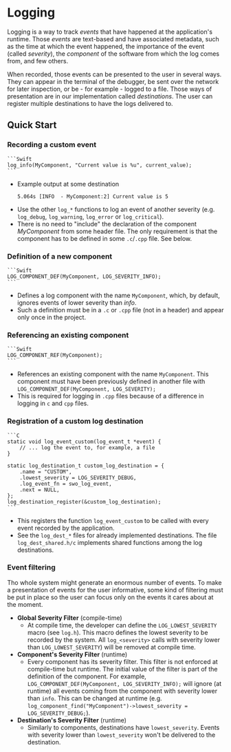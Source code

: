 # Logging

Logging is a way to track *events* that have happened at the application's runtime.
Those *events* are text-based and have associated metadata, such as the time at which the event happened, the importance of the event (called *severity*), the *component* of the software from which the log comes from, and few others.

When recorded, those events can be presented to the user in several ways. They can appear in the terminal of the debugger, be sent over the network for later inspection, or be - for example - logged to a file. Those ways of presentation are in our implementation called *destinations*. The user can register multiple destinations to have the logs delivered to.

## Quick Start

### Recording a custom event

    ```Swift
    log_info(MyComponent, "Current value is %u", current_value);
    ```

- Example output at some destination
    ```
    5.064s [INFO  - MyComponent:2] Current value is 5
    ```
- Use the other `log_*` functions to log an event of another severity (e.g. `log_debug`, `log_warning`, `log_error` or `log_critical`).
- There is no need to "include" the declaration of the component *MyComponent* from some header file. The only requirement is that the component has to be defined in some `.c`/`.cpp` file. See below.


### Definition of a new component
    ```Swift
    LOG_COMPONENT_DEF(MyComponent, LOG_SEVERITY_INFO);
    ```
- Defines a log component with the name `MyComponent`, which, by default, ignores events of lower severity than *info*.
- Such a definition must be in a `.c` or `.cpp` file (not in a header) and appear only once in the project.


### Referencing an existing component
    ```Swift
    LOG_COMPONENT_REF(MyComponent);
    ```
- References an existing component with the name `MyComponent`. This component must have been previously defined in another file with `LOG_COMPONENT_DEF(MyComponent, LOG_SEVERITY);`
- This is required for logging in `.cpp` files because of a difference in logging in `c` and `cpp` files.


### Registration of a custom log destination
    ```C
    static void log_event_custom(log_event_t *event) {
        // ... log the event to, for example, a file
    }

    static log_destination_t custom_log_destination = {
        .name = "CUSTOM",
        .lowest_severity = LOG_SEVERITY_DEBUG,
        .log_event_fn = swo_log_event,
        .next = NULL,
    };
    log_destination_register(&custom_log_destination);
    ```

- This registers the function `log_event_custom` to be called with every event recorded by the application.
- See the `log_dest_*` files for already implemented destinations. The file `log_dest_shared.h/c` implements shared functions among the log destinations.


### Event filtering
Tho whole system might generate an enormous number of events. To make a presentation of events for the user informative, some kind of filtering must be put in place so the user can focus only on the events it cares about at the moment.

- **Global Severity Filter** (compile-time)
    - At compile time, the developer can define the `LOG_LOWEST_SEVERITY` macro (see `log.h`). This macro defines the lowest severity to be recorded by the system. All `log_<severity>` calls with severity lower than `LOG_LOWEST_SEVERITY`) will be removed at compile time.
- **Component's Severity Filter** (runtime)
    - Every component has its severity filter. This filter is not enforced at compile-time but runtime. The initial value of the filter is part of the definition of the component. For example,
        `LOG_COMPONENT_DEF(MyComponent, LOG_SEVERITY_INFO);`
        will ignore (at runtime) all events coming from the component with severity lower than `info`. This can be changed at runtime (e.g. `log_component_find("MyComponent")->lowest_severity = LOG_SEVERITY_DEBUG;`).
- **Destination's Severity Filter** (runtime)
    - Similarly to components, destinations have `lowest_severity`. Events with severity lower than `lowest_severity` won't be delivered to the destination.
